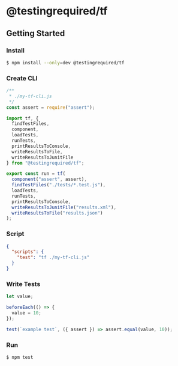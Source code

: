 # @testingrequired/tf

## Getting Started

### Install

```bash
$ npm install --only=dev @testingrequired/tf
```

### Create CLI

```javascript
/**
 * ./my-tf-cli.js
 */
const assert = require("assert");

import tf, {
  findTestFiles,
  component,
  loadTests,
  runTests,
  printResultsToConsole,
  writeResultsToFile,
  writeResultsToJunitFile
} from "@testingrequired/tf";

export const run = tf(
  component("assert", assert),
  findTestFiles("./tests/*.test.js"),
  loadTests,
  runTests,
  printResultsToConsole,
  writeResultsToJunitFile("results.xml"),
  writeResultsToFile("results.json")
);
```

### Script

```json
{
  "scripts": {
    "test": "tf ./my-tf-cli.js"
  }
}
```

### Write Tests

```javascript
let value;

beforeEach(() => {
  value = 10;
});

test(`example test`, ({ assert }) => assert.equal(value, 10));
```

### Run

```bash
$ npm test
```
